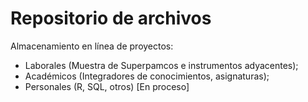 # Repositorio de archivos #
Almacenamiento en línea de proyectos:
  - Laborales (Muestra de Superpamcos e instrumentos adyacentes); 
  - Académicos (Integradores de conocimientos, asignaturas);
  - Personales (R, SQL, otros) [En proceso]
